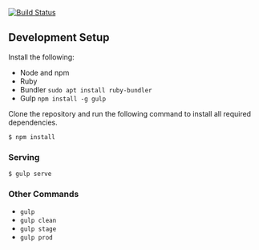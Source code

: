 [![Build Status](https://travis-ci.org/edh-makerlab/edh-maker-lab-site.svg?branch=master)](https://travis-ci.org/edh-makerlab/edh-maker-lab-site)
## Development Setup

Install the following:

- Node and npm
- Ruby
- Bundler `sudo apt install ruby-bundler`
- Gulp `npm install -g gulp`

Clone the repository and run the following command to install all required
dependencies.

```shell
$ npm install
```

### Serving

```shell
$ gulp serve
```

### Other Commands

- `gulp`
- `gulp clean`
- `gulp stage`
- `gulp prod`
